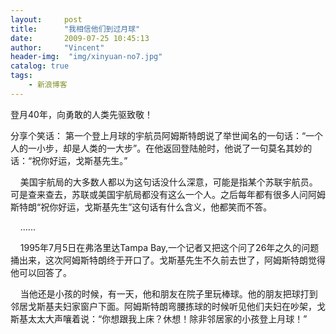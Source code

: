 ```yaml
---
layout:     post
title:      "我相信他们到过月球"
date:       2009-07-25 10:45:13
author:     "Vincent"
header-img:  "img/xinyuan-no7.jpg"
catalog: true
tags:
    - 新浪博客
---
```


登月40年，向勇敢的人类先驱致敬！




分享个笑话：
第一个登上月球的宇航员阿姆斯特朗说了举世闻名的一句话：“一个人的一小步，却是人类的一大步”。在他返回登陆舱时，他说了一句莫名其妙的话：“祝你好运，戈斯基先生。”

    美国宇航局的大多数人都以为这句话没什么深意，可能是指某个苏联宇航员。可是查来查去，苏联或美国宇航局都没有这么一个人。之后每年都有很多人问阿姆斯特朗“祝你好运，戈斯基先生”这句话有什么含义，他都笑而不答。

    ......

    1995年7月5日在弗洛里达Tampa Bay,一个记者又把这个问了26年之久的问题捅出来，这次阿姆斯特朗终于开口了。戈斯基先生不久前去世了，阿姆斯特朗觉得他可以回答了。

    当他还是小孩的时候，有一天，他和朋友在院子里玩棒球。他的朋友把球打到邻居戈斯基夫妇家窗户下面。阿姆斯特朗弯腰拣球的时候听见他们夫妇在吵架，戈斯基太太大声嚷着说：“你想跟我上床？休想！除非邻居家的小孩登上月球！”




